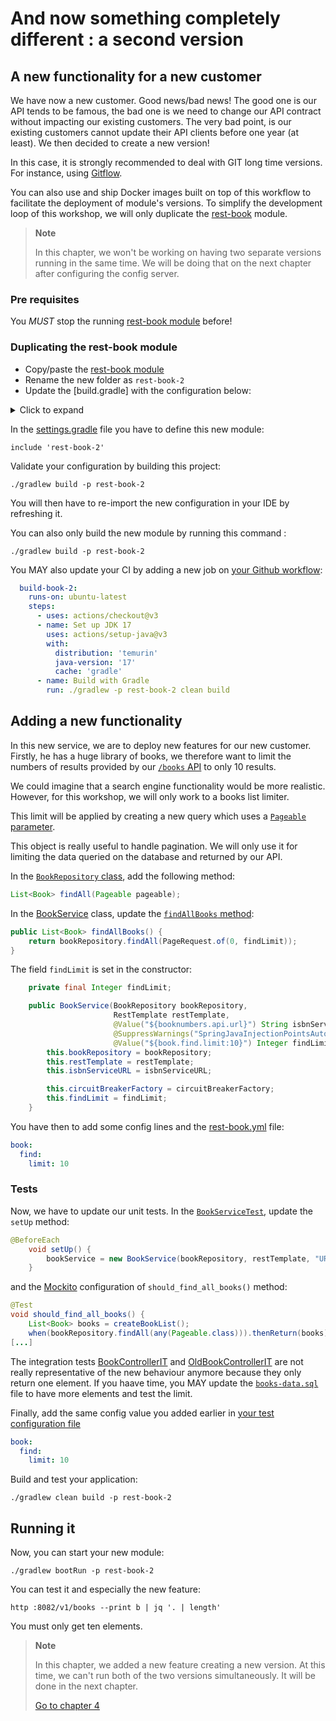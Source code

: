 # And now something completely different : a second version

## A new functionality for a new customer

We have now a new customer. Good news/bad news!
The good one is our API tends to be famous, the bad one is we need to change our API contract without impacting our
existing customers.
The very bad point, is our existing customers cannot update their API clients before one year (at least).
We then decided to create a new version!

In this case, it is strongly recommended to deal with GIT long time versions.
For instance, using [Gitflow](https://www.atlassian.com/git/tutorials/comparing-workflows/gitflow-workflow).

You can also use and ship Docker images built on top of this workflow to facilitate the deployment of module's versions.
To simplify the development loop of this workshop, we will only duplicate the [rest-book](../rest-book) module.

> **Note**
>
> In this chapter, we won't be working on having two separate versions running in the same time.
> We will be doing that on the next chapter after configuring the config server. 

### Pre requisites

You *MUST* stop the running [rest-book module](../rest-book) before!

### Duplicating the rest-book module

* Copy/paste the [rest-book module](../rest-book)
* Rename the new folder as ``rest-book-2``
* Update the [build.gradle] with the configuration below:

<details>
<summary>Click to expand</summary>

```groovy
project(':rest-book-2') {
    apply plugin: 'org.openapi.generator'
    dependencies {
        implementation 'org.springframework.boot:spring-boot-starter-data-jpa'
        runtimeOnly 'org.postgresql:postgresql'
        testImplementation 'com.h2database:h2'
        implementation 'org.springframework.boot:spring-boot-starter-web'
        implementation 'org.springframework.boot:spring-boot-starter-validation'
        implementation 'org.springframework.cloud:spring-cloud-starter-circuitbreaker-resilience4j'
        implementation 'org.springframework.cloud:spring-cloud-starter-config'
        implementation 'io.github.resilience4j:resilience4j-spring-boot2'
        implementation "org.springdoc:springdoc-openapi-starter-webmvc-ui:${springdocVersion}"
        implementation 'com.fasterxml.jackson.core:jackson-annotations'
        implementation "org.mapstruct:mapstruct:${mapstructVersion}"
        annotationProcessor "org.mapstruct:mapstruct-processor:${mapstructVersion}"
    }
    openApiValidate {
        inputSpec = "$projectDir/src/main/resources/openapi.yml".toString()
        recommend = true
    }
    openApiGenerate {
        generatorName = "spring"
        library = "spring-boot"
        modelNameSuffix = "Dto"
        inputSpec = "$projectDir/src/main/resources/openapi.yml".toString()
        outputDir = "$buildDir/generated".toString()
        apiPackage = "info.touret.bookstore.spring.book.generated.controller"
        invokerPackage = "info.touret.bookstore.spring.book.generated.invoker"
        modelPackage = "info.touret.bookstore.spring.book.generated.dto"
        configOptions = [
                dateLibrary          : "java8",
                java8                : "true"
                openApiNullable      : "false",
                documentationProvider: "springdoc",
                useBeanValidation    : "true",
                interfaceOnly        : "true",
                useSpringBoot3       : "true"
        ]
    }
    tasks.withType(JavaCompile) {
        options.compilerArgs = [
                '-Amapstruct.suppressGeneratorTimestamp=true',
                '-Amapstruct.suppressGeneratorVersionInfoComment=true',
                '-Amapstruct.defaultComponentModel=spring'
        ]
    }

    springBoot {
        mainClass = "info.touret.bookstore.spring.RestBookstoreApplication"
    }
    sourceSets.main.java.srcDirs += "$buildDir/generated/src/main/java".toString()
    compileJava.dependsOn 'openApiGenerate'
}

```

</details>

In the [settings.gradle](../settings.gradle) file you have to define this new module:

```properties
include 'rest-book-2'
```

Validate your configuration by building this project:

```jshelllanguage
./gradlew build -p rest-book-2
```

You will then have to re-import the new configuration in your IDE by refreshing it.

You can also only build the new module by running this command :

```jshelllanguage
./gradlew build -p rest-book-2
```

You MAY also update your CI by adding a new job on [your Github workflow](../.github/workflows/build.yml):

```yaml
  build-book-2:
    runs-on: ubuntu-latest
    steps:
      - uses: actions/checkout@v3
      - name: Set up JDK 17
        uses: actions/setup-java@v3
        with:
          distribution: 'temurin'
          java-version: '17'
          cache: 'gradle'
      - name: Build with Gradle
        run: ./gradlew -p rest-book-2 clean build
```


## Adding a new functionality

In this new service, we are to deploy new features for our new customer. Firstly, he has a huge library of books, we therefore want to
limit the numbers of results provided by our [``/books`` API](../rest-book/src/main/java/info/touret/bookstore/spring/book/controller/BookController.java) to only 10 results.

We could imagine that a search engine functionality would be more realistic. 
However, for this workshop, we will only work to a books list limiter. 

This limit will be applied by creating a new query which uses a [``Pageable`` parameter](https://docs.spring.io/spring-data/commons/docs/current/api/org/springframework/data/domain/Pageable.html).

This object is really useful to handle pagination. We will only use it for limiting the data queried on the database and returned by our API.

In the [``BookRepository`` class](../rest-book-2/src/main/java/info/touret/bookstore/spring/book/repository/BookRepository.java), add the following method:

```java
List<Book> findAll(Pageable pageable);
```

In the [BookService](../rest-book-2/src/main/java/info/touret/bookstore/spring/book/service/BookService.java) class, update the [``findAllBooks`` method](../rest-book-2/src/main/java/info/touret/bookstore/spring/book/service/BookService.java):

```java
public List<Book> findAllBooks() {
    return bookRepository.findAll(PageRequest.of(0, findLimit));
}
```

The field ``findLimit`` is set in the constructor:

```java
    private final Integer findLimit;

    public BookService(BookRepository bookRepository,
                       RestTemplate restTemplate,
                       @Value("${booknumbers.api.url}") String isbnServiceURL,
                       @SuppressWarnings("SpringJavaInjectionPointsAutowiringInspection") CircuitBreakerFactory circuitBreakerFactory,
                       @Value("${book.find.limit:10}") Integer findLimit) {
        this.bookRepository = bookRepository;
        this.restTemplate = restTemplate;
        this.isbnServiceURL = isbnServiceURL;

        this.circuitBreakerFactory = circuitBreakerFactory;
        this.findLimit = findLimit;
    }


```

You have then to add some config lines and the [rest-book.yml](../config-server/src/main/resources/config/rest-book.yml) file:

```yaml
book:
  find:
    limit: 10
```

### Tests

Now, we have to update our unit tests. 
In the [``BookServiceTest``](../rest-book-2/src/test/java/info/touret/bookstore/spring/book/service/BookServiceTest.java), update the ``setUp`` method:

```java
@BeforeEach
    void setUp() {
        bookService = new BookService(bookRepository, restTemplate, "URL", circuitBreakerFactory,10);
    }
```
and the [Mockito](https://site.mockito.org/) configuration of ``should_find_all_books()`` method:

```java
@Test
void should_find_all_books() {
    List<Book> books = createBookList();
    when(bookRepository.findAll(any(Pageable.class))).thenReturn(books);
[...]
```

The integration tests [BookControllerIT](../rest-book-2/src/test/java/info/touret/bookstore/spring/book/controller/BookControllerIT.java) and [OldBookControllerIT](../rest-book-2/src/test/java/info/touret/bookstore/spring/book/controller/OldBookControllerIT.java) are not really representative of the new behaviour anymore because they only return one element.
If you haave time, you MAY update the [``books-data.sql``](../rest-book-2/src/test/resources/books-data.sql) file to have more elements and test the limit.

Finally, add the same config value you added earlier in [your test configuration file](../rest-book-2/src/test/resources/application.yml)

```yaml
book:
  find:
    limit: 10
```

Build and test your application:

```jshelllanguage
./gradlew clean build -p rest-book-2
```

## Running it

Now, you can start your new module:

```jshelllanguage
./gradlew bootRun -p rest-book-2
```

You can test it and especially the new feature:

```jshelllanguage
http :8082/v1/books --print b | jq '. | length'
```

You must only get ten elements.

> **Note**
>
> In this chapter, we added a new feature creating a new version. 
> At this time, we can't run both of the two versions simultaneously. It will be done in the next chapter.
> 
> [Go to chapter 4](04-scm.md)

